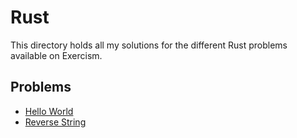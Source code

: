 # Rust

This directory holds all my solutions for the different Rust problems available on Exercism.

## Problems

- [Hello World](./hello-world/README.md)
- [Reverse String](./reverse-string/README.md)
